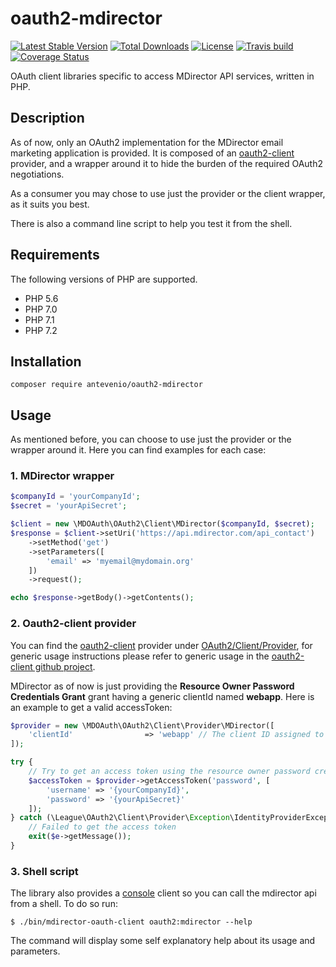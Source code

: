# oauth2-mdirector
[![Latest Stable Version](https://poser.pugx.org/antevenio/oauth2-mdirector/v/stable)](https://packagist.org/packages/antevenio/oauth2-mdirector)
[![Total Downloads](https://poser.pugx.org/antevenio/oauth2-mdirector/downloads)](https://packagist.org/packages/antevenio/oauth2-mdirector)
[![License](https://poser.pugx.org/antevenio/oauth2-mdirector/license)](https://packagist.org/packages/antevenio/oauth2-mdirector)
[![Travis build](https://api.travis-ci.com/Antevenio/oauth2-mdirector.svg?branch=master)](https://travis-ci.org/Antevenio/oauth2-mdirector)
[![Coverage Status](https://coveralls.io/repos/github/Antevenio/oauth2-mdirector/badge.svg?branch=master)](https://coveralls.io/github/Antevenio/oauth2-mdirector?branch=master)

OAuth client libraries specific to access MDirector API services, written in PHP.

## Description
As of now, only an OAuth2 implementation for the MDirector email marketing application 
is provided. 
It is composed of an [oauth2-client](https://github.com/thephpleague/oauth2-client) 
provider, and a wrapper around it to hide the burden of the required OAuth2 negotiations.

As a consumer you may chose to use just the provider or the client wrapper, as it suits you best.

There is also a command line script to help you test it from the shell.

## Requirements
The following versions of PHP are supported.

* PHP 5.6
* PHP 7.0
* PHP 7.1
* PHP 7.2

## Installation
```
composer require antevenio/oauth2-mdirector 
```

## Usage
As mentioned before, you can choose to use just the provider or the wrapper around it. 
Here you can find examples for each case: 

### 1. MDirector wrapper
```php
$companyId = 'yourCompanyId';
$secret = 'yourApiSecret';

$client = new \MDOAuth\OAuth2\Client\MDirector($companyId, $secret);
$response = $client->setUri('https://api.mdirector.com/api_contact')
    ->setMethod('get')
    ->setParameters([
        'email' => 'myemail@mydomain.org'    
    ])
    ->request();

echo $response->getBody()->getContents();
```

### 2. Oauth2-client provider
You can find the [oauth2-client](https://github.com/thephpleague/oauth2-client) provider under 
[OAuth2/Client/Provider](https://github.com/Antevenio/mdirector-oauth-client-php/tree/master/src/OAuth2/Client/Provider), 
for generic usage instructions please refer to generic usage in the
[oauth2-client github project](https://github.com/thephpleague/oauth2-client).

MDirector as of now is just providing the **Resource Owner Password Credentials Grant** grant 
having a generic clientId named **webapp**. Here is an example to get a valid accessToken:

```php
$provider = new \MDOAuth\OAuth2\Client\Provider\MDirector([
    'clientId'                => 'webapp' // The client ID assigned to you by the provider
]);

try {
    // Try to get an access token using the resource owner password credentials grant.
    $accessToken = $provider->getAccessToken('password', [
        'username' => '{yourCompanyId}',
        'password' => '{yourApiSecret}'
    ]);
} catch (\League\OAuth2\Client\Provider\Exception\IdentityProviderException $e) {
    // Failed to get the access token
    exit($e->getMessage());
}
```

### 3. Shell script
The library also provides a [console](https://github.com/symfony/console) client so you can 
call the mdirector api from a shell.
To do so run:

```
$ ./bin/mdirector-oauth-client oauth2:mdirector --help    
```                                            
The command will display some self explanatory help about its usage and parameters.

